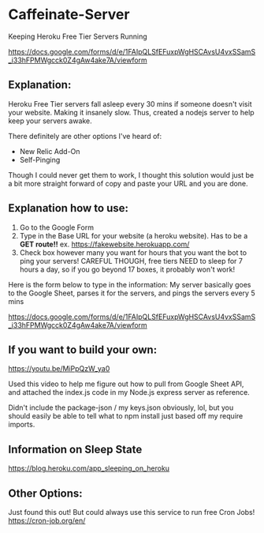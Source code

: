 # Caffeinate-Server
Keeping Heroku Free Tier Servers Running

https://docs.google.com/forms/d/e/1FAIpQLSfEFuxpWgHSCAvsU4vxSSamS_i33hFPMWgcck0Z4gAw4ake7A/viewform

## Explanation:
Heroku Free Tier servers fall asleep every 30 mins if someone doesn't visit your website. Making it insanely slow.
Thus, created a nodejs server to help keep your servers awake. 

There definitely are other options I've heard of: 
- New Relic Add-On
- Self-Pinging

Though I could never get them to work, I thought this solution would just be a bit more straight forward of copy and paste your URL and you are done.

## Explanation how to use:
1) Go to the Google Form
2) Type in the Base URL for your website (a heroku website). Has to be a **GET route!!**
ex. https://fakewebsite.herokuapp.com/
3) Check box however many you want for hours that you want the bot to ping your servers! CAREFUL THOUGH, free tiers NEED to sleep for 7 hours a day, so if you go beyond 17 boxes, it probably won't work!

Here is the form below to type in the information: 
My server basically goes to the Google Sheet, parses it for the servers, and pings the servers every 5 mins

https://docs.google.com/forms/d/e/1FAIpQLSfEFuxpWgHSCAvsU4vxSSamS_i33hFPMWgcck0Z4gAw4ake7A/viewform

## If you want to build your own:
https://youtu.be/MiPpQzW_ya0

Used this video to help me figure out how to pull from Google Sheet API, and attached the index.js code in my Node.js express server as reference. 

Didn't include the package-json / my keys.json obviously, lol, but you should easily be able to tell what to npm install just based off my require imports.

## Information on Sleep State
https://blog.heroku.com/app_sleeping_on_heroku

## Other Options:
Just found this out! But could always use this service to run free Cron Jobs!
https://cron-job.org/en/
